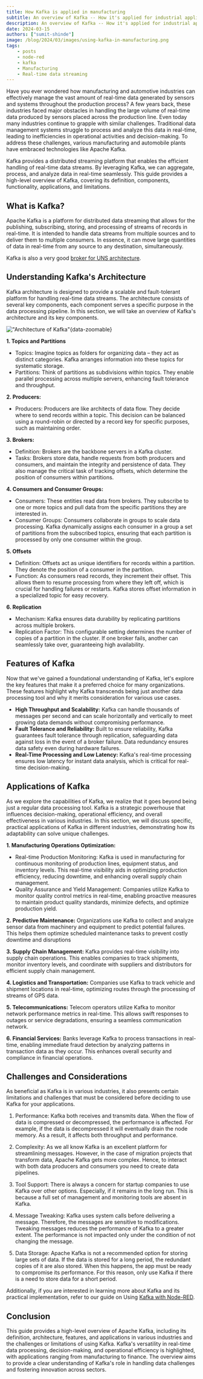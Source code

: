 ```yaml
---
title: How Kafka is applied in manufacturing
subtitle: An overview of Kafka -- How it's applied for industrial applications, and how it works
description: An overview of Kafka -- How it's applied for industrial applications, and how it works
date: 2024-03-15
authors: ["sumit-shinde"]
image: /blog/2024/03/images/using-kafka-in-manufacturing.png
tags:
    - posts
    - node-red
    - kafka
    - Manufacturing
    - Real-time data streaming
---
```


Have you ever wondered how manufacturing and automotive industries can effectively manage the vast amount of real-time data generated by sensors and systems throughout the production process? A few years back, these industries faced major obstacles in handling the large volume of real-time data produced by sensors placed across the production line. Even today many industries continue to grapple with similar challenges. Traditional data management systems struggle to process and analyze this data in real-time, leading to inefficiencies in operational activities and decision-making. To address these challenges, various manufacturing and automobile plants have embraced technologies like Apache Kafka.

<!--more-->

Kafka provides a distributed streaming platform that enables the efficient handling of real-time data streams. By leveraging Kafka, we can aggregate, process, and analyze data in real-time seamlessly. This guide provides a high-level overview of Kafka, covering its definition, components, functionality, applications, and limitations.

## What is Kafka?

Apache Kafka is a platform for distributed data streaming that allows for the publishing, subscribing, storing, and processing of streams of records in real-time. It is intended to handle data streams from multiple sources and to deliver them to multiple consumers. In essence, it can move large quantities of data in real-time from any source to any destination, simultaneously.

Kafka is also a very good [broker for UNS architecture](https://flowfuse.com/blog/2024/01/unified-namespace-what-broker/).

## Understanding Kafka's Architecture

Kafka architecture is designed to provide a scalable and fault-tolerant platform for handling real-time data streams. The architecture consists of several key components, each component serves a specific purpose in the data processing pipeline. In this section, we will take an overview of Kafka's architecture and its key components.

!["Architecture of Kafka"](./images/using-kafka-in-manufacturing-kafka-architecture.png "Architecture of Kafka"){data-zoomable}

**1. Topics and Partitions**
- Topics: Imagine topics as folders for organizing data – they act as distinct categories. Kafka arranges information into these topics for systematic storage.
- Partitions: Think of partitions as subdivisions within topics. They enable parallel processing across multiple servers, enhancing fault tolerance and throughput.

**2. Producers:**
- Producers: Producers are like architects of data flow. They decide where to send records within a topic. This decision can be balanced using a round-robin or directed by a record key for specific purposes, such as maintaining order.

**3. Brokers:**
- Definition: Brokers are the backbone servers in a Kafka cluster.
- Tasks: Brokers store data, handle requests from both producers and consumers, and maintain the integrity and persistence of data. They also manage the critical task of tracking offsets, which determine the position of consumers within partitions.

**4. Consumers and Consumer Groups:**
- Consumers: These entities read data from brokers. They subscribe to one or more topics and pull data from the specific partitions they are interested in.
- Consumer Groups: Consumers collaborate in groups to scale data processing. Kafka dynamically assigns each consumer in a group a set of partitions from the subscribed topics, ensuring that each partition is processed by only one consumer within the group.

**5. Offsets**
- Definition: Offsets act as unique identifiers for records within a partition. They denote the position of a consumer in the partition.
- Function: As consumers read records, they increment their offset. This allows them to resume processing from where they left off, which is crucial for handling failures or restarts. Kafka stores offset information in a specialized topic for easy recovery.

**6. Replication**
- Mechanism: Kafka ensures data durability by replicating partitions across multiple brokers.
- Replication Factor: This configurable setting determines the number of copies of a partition in the cluster. If one broker fails, another can seamlessly take over, guaranteeing high availability.

## Features of Kafka

Now that we've gained a foundational understanding of Kafka, let's explore the key features that make it a preferred choice for many organizations. These features highlight why Kafka transcends being just another data processing tool and why it merits consideration for various use cases.

- **High Throughput and Scalability:** Kafka can handle thousands of messages per second and can scale horizontally and vertically to meet growing data demands without compromising performance.
- **Fault Tolerance and Reliability:** Built to ensure reliability, Kafka guarantees fault tolerance through replication, safeguarding data against loss in the event of a broker failure. Data redundancy ensures data safety even during hardware failures.
- **Real-Time Processing and Low Latency:** Kafka's real-time processing ensures low latency for instant data analysis, which is critical for real-time decision-making.

## Applications of Kafka

As we explore the capabilities of Kafka, we realize that it goes beyond being just a regular data processing tool. Kafka is a strategic powerhouse that influences decision-making, operational efficiency, and overall effectiveness in various industries. In this section, we will discuss specific, practical applications of Kafka in different industries, demonstrating how its adaptability can solve unique challenges.

**1. Manufacturing Operations Optimization:**
- Real-time Production Monitoring: Kafka is used in manufacturing for continuous monitoring of production lines, equipment status, and inventory levels. This real-time visibility aids in optimizing production efficiency, reducing downtime, and enhancing overall supply chain management.
- Quality Assurance and Yield Management: Companies utilize Kafka to monitor quality control metrics in real-time, enabling proactive measures to maintain product quality standards, minimize defects, and optimize production yield.

**2. Predictive Maintenance:** Organizations use Kafka to collect and analyze sensor data from machinery and equipment to predict potential failures. This helps them optimize scheduled maintenance tasks to prevent costly downtime and disruptions

**3. Supply Chain Management:** Kafka provides real-time visibility into supply chain operations. This enables companies to track shipments, monitor inventory levels, and coordinate with suppliers and distributors for efficient supply chain management.

**4. Logistics and Transportation:** Companies use Kafka to track vehicle and shipment locations in real-time, optimizing routes through the processing of streams of GPS data.

**5. Telecommunications:** Telecom operators utilize Kafka to monitor network performance metrics in real-time. This allows swift responses to outages or service degradations, ensuring a seamless communication network.

**6. Financial Services:** Banks leverage Kafka to process transactions in real-time, enabling immediate fraud detection by analyzing patterns in transaction data as they occur. This enhances overall security and compliance in financial operations.

## Challenges and Considerations

As beneficial as Kafka is in various industries, it also presents certain limitations and challenges that must be considered before deciding to use Kafka for your applications.

1. Performance: Kafka both receives and transmits data. When the flow of data is compressed or decompressed, the performance is affected. For example, if the data is decompressed it will eventually drain the node memory. As a result, it affects both throughput and performance.

2. Complexity: As we all know Kafka is an excellent platform for streamlining messages. However, in the case of migration projects that transform data, Apache Kafka gets more complex. Hence, to interact with both data producers and consumers you need to create data pipelines.

3. Tool Support: There is always a concern for startup companies to use Kafka over other options.  Especially, if it remains in the long run. This is because a full set of management and monitoring tools are absent in Kafka. 

4. Message Tweaking: Kafka uses system calls before delivering a message. Therefore, the messages are sensitive to modifications. Tweaking messages reduces the performance of Kafka to a greater extent. The performance is not impacted only under the condition of not changing the message. 

5. Data Storage: Apache Kafka is not a recommended option for storing large sets of data. If the data is stored for a long period, the redundant copies of it are also stored. When this happens, the app must be ready to compromise its performance. For this reason, only use Kafka if there is a need to store data for a short period. 


Additionally, if you are interested in learning more about Kafka and its practical implementation, refer to our guide on Using [Kafka with Node-RED](https://flowfuse.com/blog/2024/03/using-kafka-with-node-red/).

## Conclusion 

This guide provides a high-level overview of Apache Kafka, including its definition, architecture, features, and applications in various industries and the challenges or limitations of using Kafka. Kafka's versatility in real-time data processing, decision-making, and operational efficiency is highlighted, with applications ranging from manufacturing to finance. The overview aims to provide a clear understanding of Kafka's role in handling data challenges and fostering innovation across sectors.

